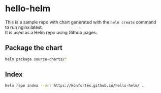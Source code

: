 # hello-helm

This is a sample repo with chart generated with the `helm create` command to run nginx:latest.  
It is used as a Helm repo using Github pages.

## Package the chart

```bash
helm package source-charts/*
```

## Index

```bash
helm repo index --url https://konfortes.github.io/hello-helm/ .
```
